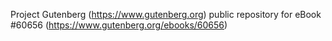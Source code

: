 Project Gutenberg (https://www.gutenberg.org) public repository for
eBook #60656 (https://www.gutenberg.org/ebooks/60656)
